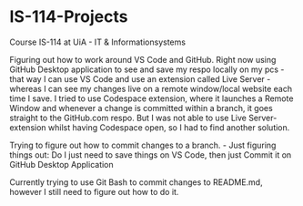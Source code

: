 # IS-114-Projects

Course IS-114 at UiA - IT &amp; Informationsystems

Figuring out how to work around VS Code and GitHub.
Right now using GitHub Desktop application to see and save my respo locally on my pcs - that way I can use VS Code and use an extension called Live Server - whereas I can see my changes live on a remote window/local website each time I save.
I tried to use Codespace extension, where it launches a Remote Window and whenever a change is committed within a branch, it goes straight to the GitHub.com respo. But I was not able to use Live Server-extension whilst having Codespace open, so I had to find another solution.

Trying to figure out how to commit changes to a branch. - Just figuring things out:
Do I just need to save things on VS Code, then just Commit it on GitHub Desktop Application

Currently trying to use Git Bash to commit changes to README.md, however I still need to figure out how to do it.
